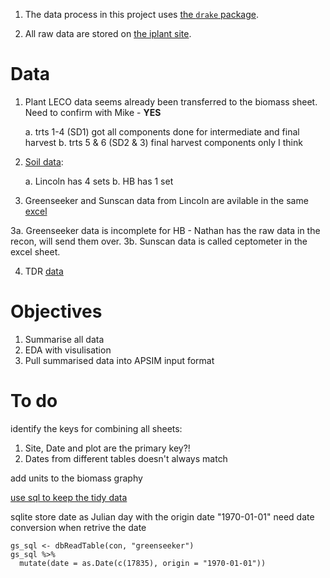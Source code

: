 

1. The data process in this project uses [the `drake` package](https://ropenscilabs.github.io/drake-manual/).

2. All raw data are stored on [the iplant site](https://iplant.plantandfood.co.nz/project/P442060-13/Research/Forms/AllItems.aspx).



# Data 

1. Plant LECO data seems already been transferred to the biomass sheet. Need to confirm with Mike - **YES**

   a. trts 1-4 (SD1) got all components done for intermediate and final harvest 
   b. trts 5 & 6 (SD2 & 3) final harvest components only I think


2. [Soil data](https://iplant.plantandfood.co.nz/project/P442060-13/_layouts/15/WopiFrame.aspx?sourcedoc=/project/P442060-13/Research/PeaProtein_Soil_Test_Results_2018-19.xlsx&action=default): 
    
    a. Lincoln has 4 sets
    b. HB has 1 set 

3. Greenseeker and Sunscan data from Lincoln are avilable in the same [excel](https://iplant.plantandfood.co.nz/project/P442060-13/_layouts/15/WopiFrame.aspx?sourcedoc=/project/P442060-13/Research/Pea_Protein_GS_2018-19_Lincoln.xlsx&action=default)

  3a. Greenseeker data is incomplete for HB - Nathan has the raw data in the recon, will send them over. 
  3b. Sunscan data is called ceptometer in the excel sheet. 

4. TDR [data](https://iplant.plantandfood.co.nz/project/P442060-13/_layouts/15/WopiFrame2.aspx?sourcedoc=/project/P442060-13/Research/Peas2018_19_SWCirrigation_Lincoln_HB.xlsx&action=default)


# Objectives 

1. Summarise all data
2. EDA with visulisation 
3. Pull summarised data into APSIM input format


# To do 

identify the keys for combining all sheets:

  1. Site, Date and plot are the primary key?!
  2. Dates from different tables doesn't always match

add units to the biomass graphy


[use sql to keep the tidy data](https://jupyterhub.powerplant.pfr.co.nz/user/cflfcl/notebooks/00.jupyter_examples/UsingSQLiteWithBash.ipynb)

sqlite store date as Julian day with the origin date "1970-01-01"
need date conversion when retrive the date

```
gs_sql <- dbReadTable(con, "greenseeker")
gs_sql %>% 
  mutate(date = as.Date(c(17835), origin = "1970-01-01"))
```
